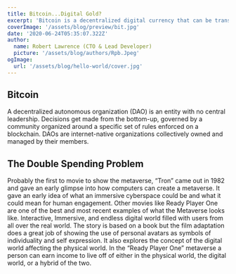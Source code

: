```yaml
---
title: Bitcoin...Digital Gold?
excerpt: 'Bitcoin is a decentralized digital currency that can be transferred on the peer-to-peer bitcoin network. Bitcoin transactions are verified by network nodes through cryptography and recorded in a public distributed ledger called a blockchain. ...'
coverImage: '/assets/blog/preview/bit.jpg'
date: '2020-06-24T05:35:07.322Z'
author: 
  name: Robert Lawrence (CTO & Lead Developer)
  picture: '/assets/blog/authors/Rpb.Jpeg'
ogImage:
  url: '/assets/blog/hello-world/cover.jpg'
---
```

## Bitcoin
A decentralized autonomous organization (DAO) is an entity with no central leadership. Decisions get made from the bottom-up, governed by a community organized around a specific set of rules enforced on a blockchain. DAOs are internet-native organizations collectively owned and managed by their members.  

## The Double Spending Problem

Probably the first to movie to show the metaverse,  “Tron” came out in 1982  and gave an early glimpse into how computers can create a metaverse. It gave an early idea of what an immersive cyberspace could be and what it could mean for human engagement. Other movies like Ready Player One are one of the best and most recent examples of what the Metaverse looks like. Interactive, Immersive, and endless digital world filled with users from all over the real world. The story is based on a book but the film adaptation does a great job of showing the use of personal avatars as symbols of individuality and self expression. It also explores the concept of the digital world affecting the physical world. In the “Ready Player One” metaverse a person can earn income to live off of either in the physical world, the digital world, or a hybrid of the two. 
